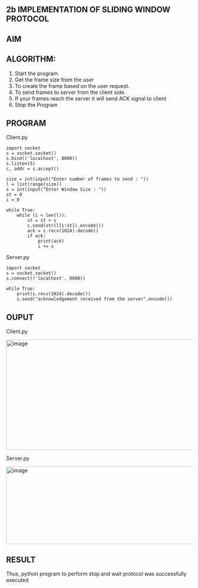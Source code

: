 ## 2b IMPLEMENTATION OF SLIDING WINDOW PROTOCOL
## AIM
## ALGORITHM:
1. Start the program.
2. Get the frame size from the user
3. To create the frame based on the user request.
4. To send frames to server from the client side.
5. If your frames reach the server it will send ACK signal to client
6. Stop the Program
## PROGRAM

Client.py
```
import socket
s = socket.socket()
s.bind(('localhost', 8000))
s.listen(5)
c, addr = s.accept()

size = int(input("Enter number of frames to send : "))
l = list(range(size))
s = int(input("Enter Window Size : "))
st = 0
i = 0

while True:
    while (i < len(l)):
        st = st + s
        c.send(str(l[i:st]).encode())
        ack = c.recv(1024).decode()
        if ack:
            print(ack)
            i += s
```
Server.py

```
import socket
s = socket.socket()
s.connect(('localhost', 8000))

while True:
    print(s.recv(1024).decode())
    s.send("acknowledgement received from the server".encode())
```

## OUPUT

Client.py

<img width="685" height="299" alt="image" src="https://github.com/user-attachments/assets/cb5d6473-3085-49fd-a40c-034ae9f14c40" />

Server.py

<img width="738" height="210" alt="image" src="https://github.com/user-attachments/assets/aac129f3-57ab-4e8c-8dc1-296322775492" />


## RESULT
Thus, python program to perform stop and wait protocol was successfully executed
